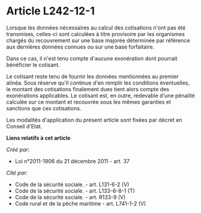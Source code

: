 # Article L242-12-1

Lorsque les données nécessaires au calcul des cotisations n'ont pas été transmises, celles-ci sont calculées à titre
provisoire par les organismes chargés du recouvrement sur une base majorée déterminée par référence aux dernières données
connues ou sur une base forfaitaire.

Dans ce cas, il n'est tenu compte d'aucune exonération dont pourrait bénéficier le cotisant.

Le cotisant reste tenu de fournir les données mentionnées au premier alinéa. Sous réserve qu'il continue d'en remplir les
conditions éventuelles, le montant des cotisations finalement dues tient alors compte des exonérations applicables. Le
cotisant est, en outre, redevable d'une pénalité calculée sur ce montant et recouvrée sous les mêmes garanties et sanctions
que ces cotisations.

Les modalités d'application du présent article sont fixées par décret en Conseil d'Etat.

**Liens relatifs à cet article**

_Créé par_:

  - Loi n°2011-1906 du 21 décembre 2011 - art. 37

_Cité par_:

  - Code de la sécurité sociale. - art. L131-6-2 (V)
  - Code de la sécurité sociale. - art. L133-6-8-1 (T)
  - Code de la sécurité sociale. - art. R133-9 (V)
  - Code rural et de la pêche maritime - art. L741-1-2 (V)
